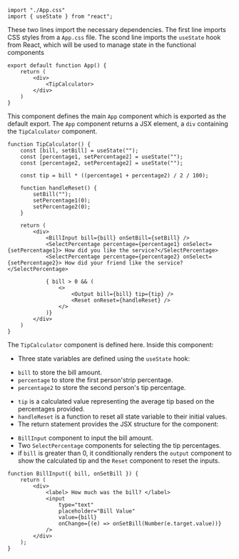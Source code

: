 ```
import "./App.css"
import { useState } from "react";
```

These two lines import the necessary dependencies. The first line imports CSS styles from a `App.css` file. The scond line imports the `useState` hook from React, which will be used to manage state in the functional components

```
export default function App() {
    return (
        <div>
            <TipCalculator>
        </div>
    )
}
```

This component defines the main `App` component which is exported as the default export. The `App` component returns a JSX element, a `div` containing the `TipCalculator` component.

```
function TipCalculator() {
    const [bill, setBill] = useState("");
    const [percentage1, setPercentage2] = useState("");
    const [percentage2, setPercentage2] = useState("");

    const tip = bill * ((percentage1 + percentage2) / 2 / 100);

    function handleReset() {
        setBill("");
        setPercentage1(0);
        setPercentage2(0);
    }

    return (
        <div>
            <BillInput bill={bill} onSetBill={setBill} />
            <SelectPercentage percentage={percentage1} onSelect={setPercentage1}> How did you like the service?</SelectPercentage>
            <SelectPercentage percentage={percentage2} onSelect={setPercentage2}> How did your friend like the service?</SelectPercentage>

            { bill > 0 && (
                <>
                    <Output bill={bill} tip={tip} />
                    <Reset onReset={handleReset} />
                </>
            )}
        </div>
    )
}
```

The `TipCalculator` component is defined here. Inside this component:
+ Three state variables are defined using the `useState` hook:
- `bill` to store the bill amount.
- `percentage` to store the first person'strip percentage.
- `percentage2` to store the second person's tip percentage.

+ `tip` is a calculated value representing the average tip based on the percentages provided.
+ `handleReset` is a function to reset all state variable to their initial values.
+ The return statement provides the JSX structure for the component:
- `BillInput` component to input the bill amount.
- Two `SelectPercentage` components for selecting the tip percentages.
- if `bill` is greater than 0, it conditionally renders the `output` component to show the calculated tip and the `Reset` component to reset the inputs.

```
function BillInput({ bill, onSetBill }) {
    return (
        <div>
            <label> How much was the bill? </label>
            <input 
                type="text"
                placeholder="Bill Value"
                value={bill}
                onChange={(e) => onSetBill(Number(e.target.value))} 
            />
        </div>
    );
}
```


